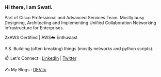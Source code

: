 ### Hi there, I am Swati. 

Part of Cisco Professional and Advanced Services Team. Mostly busy Designing, Architecting and Implementing Unified Collaboration Networking Infrastructure for Enterprises. 

2xAWS Certified | AWS☁️ Enthusiast

P.S. Building (often breaking) things (mostly networks and python scripts). 

📫 Let's Connect : [LinkedIn](https://www.linkedin.com/in/swati-tiwari-70549b143) | [Twitter](https://mobile.twitter.com/Swatiwar)

✍️ My Blogs : [DEV.to](https://dev.to/swatitiwarib)




